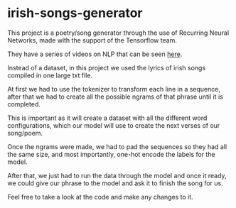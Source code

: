 # irish-songs-generator

This project is a poetry/song generator through the use of Recurring Neural Networks, made with the support of the Tensorflow team.

They have a series of videos on NLP that can be seen [here](https://www.youtube.com/watch?v=fNxaJsNG3-s&list=PLQY2H8rRoyvzDbLUZkbudP-MFQZwNmU4S&index=1).

Instead of a dataset, in this project we used the lyrics of irish songs compiled in one large txt file.

At first we had to use the tokenizer to transform each line in a sequence, after that we had to create all the possible ngrams of that phrase until it is completed.

This is important as it will create a dataset with all the different word configurations, which our model will use to create the next verses of our song/poem.

Once the ngrams were made, we had to pad the sequences so they had all the same size, and most importantly, one-hot encode the labels for the model.

After that, we just had to run the data through the model and once it ready, we could give our phrase to the model and ask it to finish the song for us.

Feel free to take a look at the code and make any changes to it.
